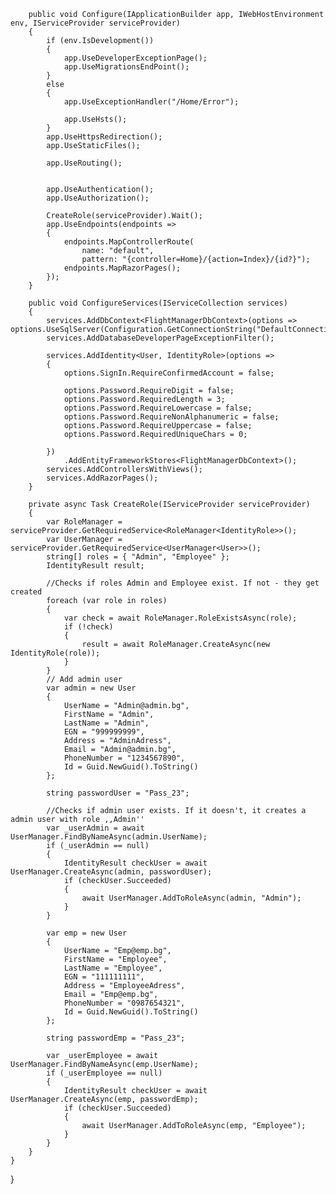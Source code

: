         public void Configure(IApplicationBuilder app, IWebHostEnvironment env, IServiceProvider serviceProvider)
        {
            if (env.IsDevelopment())
            {
                app.UseDeveloperExceptionPage();
                app.UseMigrationsEndPoint();
            }
            else
            {
                app.UseExceptionHandler("/Home/Error");
                
                app.UseHsts();
            }
            app.UseHttpsRedirection();
            app.UseStaticFiles();

            app.UseRouting();


            app.UseAuthentication();
            app.UseAuthorization();

            CreateRole(serviceProvider).Wait();
            app.UseEndpoints(endpoints =>
            {
                endpoints.MapControllerRoute(
                    name: "default",
                    pattern: "{controller=Home}/{action=Index}/{id?}");
                endpoints.MapRazorPages();
            });
        }

        public void ConfigureServices(IServiceCollection services)
        {
            services.AddDbContext<FlightManagerDbContext>(options => options.UseSqlServer(Configuration.GetConnectionString("DefaultConnection")));
            services.AddDatabaseDeveloperPageExceptionFilter();

            services.AddIdentity<User, IdentityRole>(options =>
            {
                options.SignIn.RequireConfirmedAccount = false;

                options.Password.RequireDigit = false;
                options.Password.RequiredLength = 3;
                options.Password.RequireLowercase = false;
                options.Password.RequireNonAlphanumeric = false;
                options.Password.RequireUppercase = false;
                options.Password.RequiredUniqueChars = 0;

            })
                .AddEntityFrameworkStores<FlightManagerDbContext>();
            services.AddControllersWithViews();
            services.AddRazorPages();
        }

        private async Task CreateRole(IServiceProvider serviceProvider)
        {
            var RoleManager = serviceProvider.GetRequiredService<RoleManager<IdentityRole>>();
            var UserManager = serviceProvider.GetRequiredService<UserManager<User>>();
            string[] roles = { "Admin", "Employee" };
            IdentityResult result;

            //Checks if roles Admin and Employee exist. If not - they get created
            foreach (var role in roles)
            {
                var check = await RoleManager.RoleExistsAsync(role);
                if (!check)
                {
                    result = await RoleManager.CreateAsync(new IdentityRole(role));
                }
            }
            // Add admin user
            var admin = new User
            {
                UserName = "Admin@admin.bg",
                FirstName = "Admin",
                LastName = "Admin",
                EGN = "999999999",
                Address = "AdminAdress",
                Email = "Admin@admin.bg",
                PhoneNumber = "1234567890",
                Id = Guid.NewGuid().ToString()
            };

            string passwordUser = "Pass_23";

            //Checks if admin user exists. If it doesn't, it creates a admin user with role ,,Admin''
            var _userAdmin = await UserManager.FindByNameAsync(admin.UserName);
            if (_userAdmin == null)
            {
                IdentityResult checkUser = await UserManager.CreateAsync(admin, passwordUser);
                if (checkUser.Succeeded)
                {
                    await UserManager.AddToRoleAsync(admin, "Admin");
                }
            }

            var emp = new User
            {
                UserName = "Emp@emp.bg",
                FirstName = "Employee",
                LastName = "Employee",
                EGN = "111111111",
                Address = "EmployeeAdress",
                Email = "Emp@emp.bg",
                PhoneNumber = "0987654321",
                Id = Guid.NewGuid().ToString()
            };

            string passwordEmp = "Pass_23";

            var _userEmployee = await UserManager.FindByNameAsync(emp.UserName);
            if (_userEmployee == null)
            {
                IdentityResult checkUser = await UserManager.CreateAsync(emp, passwordEmp);
                if (checkUser.Succeeded)
                {
                    await UserManager.AddToRoleAsync(emp, "Employee");
                }
            }
        }
    }
}
